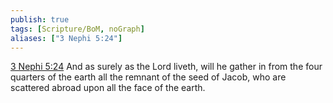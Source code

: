 ```yaml
---
publish: true
tags: [Scripture/BoM, noGraph]
aliases: ["3 Nephi 5:24"]
---
```

[3 Nephi 5:24](https://churchofjesuschrist.org/study/scriptures/bofm/3-ne/5?lang=eng&id=p24#p24) And as surely as the Lord liveth, will he gather in from the four quarters of the earth all the remnant of the seed of Jacob, who are scattered abroad upon all the face of the earth.
